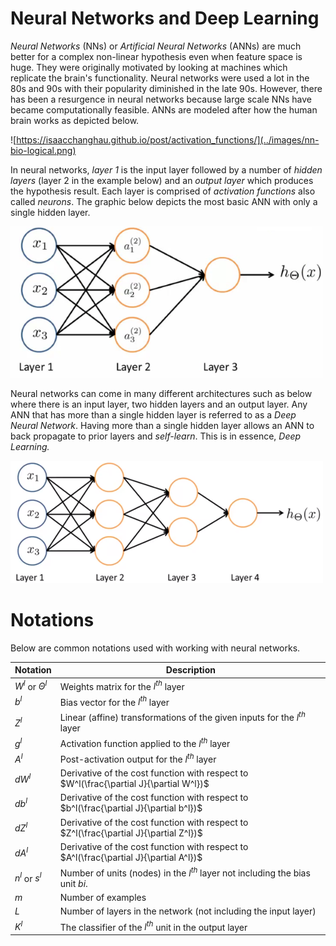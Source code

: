 # Neural Networks and Deep Learning

*Neural Networks* (NNs) or *Artificial Neural Networks* (ANNs) are much better for a complex non-linear hypothesis even when feature space is huge. They were originally motivated by looking at machines which replicate the brain's functionality. Neural networks were used a lot in the 80s and 90s with their popularity diminished in the late 90s. However, there has been a resurgence in neural networks because large scale NNs have became computationally feasible. ANNs are modeled after how the human brain works as depicted below.

![https://isaacchanghau.github.io/post/activation_functions/](../images/nn-bio-logical.png)

In neural networks, *layer 1* is the input layer followed by a number of *hidden layers* (layer 2 in the example below) and an *output layer* which produces the hypothesis result. Each layer is comprised of *activation functions* also called *neurons*. The graphic below depicts the most basic ANN with only a single hidden layer.

![Neural Network](../images/neural-network.png)

Neural networks can come in many different architectures such as below where there is an input layer, two hidden layers and an output layer.  Any ANN that has more than a single hidden layer is referred to as a *Deep Neural Network*. Having more than a single hidden layer allows an ANN to back propagate to prior layers and *self-learn*. This is in essence, *Deep Learning.*

![Neural Network](../images/neural-network-arch.png)

# Notations

Below are common notations used with working with neural networks.

| Notation            | Description                                                  |
| ------------------- | ------------------------------------------------------------ |
| $W^l$ or $\Theta^l$ | Weights matrix for the $l^{th}$ layer                        |
| $b^l$               | Bias vector for the $l^{th}$ layer                           |
| $Z^l$               | Linear (affine) transformations of the given inputs for the $l^{th}$ layer |
| $g^l$               | Activation function applied to the $l^{th}$ layer            |
| $A^l$               | Post-activation output for the $l^{th}$ layer                |
| $dW^l$              | Derivative of the cost function with respect to $W^l(\frac{\partial J}{\partial W^l})$ |
| $db^l$              | Derivative of the cost function with respect to $b^l(\frac{\partial J}{\partial b^l})$ |
| $dZ^l$              | Derivative of the cost function with respect to $Z^l(\frac{\partial J}{\partial Z^l})$ |
| $dA^l$              | Derivative of the cost function with respect to $A^l(\frac{\partial J}{\partial A^l})$ |
| $n^l$ or $s^l$      | Number of units (nodes) in the $l^{th}$ layer not including the bias unit $bi$. |
| $m$                 | Number of examples                                           |
| $L$                 | Number of layers in the network (not including the input layer) |
| $K^l$               | The classifier of the $l^{th}$ unit in the output layer      |


